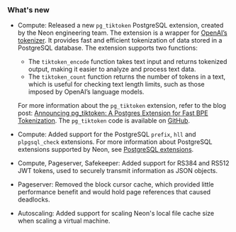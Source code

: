 ### What's new

- Compute: Released a new `pg_tiktoken` PostgreSQL extension, created by the Neon engineering team. The  extension is a wrapper for [OpenAI’s tokenizer](https://github.com/openai/tiktoken). It provides fast and efficient tokenization of data stored in a PostgreSQL database.
  The extension supports two functions:

    - The `tiktoken_encode` function takes text input and returns tokenized output, making it easier to analyze and process text data.
    - The `tiktoken_count` function returns the number of tokens in a text, which is useful for checking text length limits, such as those imposed by OpenAI’s language models.
  
  For more information about the `pg_tiktoken` extension, refer to the blog post: [Announcing pg_tiktoken: A Postgres Extension for Fast BPE Tokenization](https://neon.tech/blog/announcing-pg_tiktoken-a-postgres-extension-for-fast-bpe-tokenization). The `pg_tiktoken` code is available on [GitHub](https://github.com/kelvich/pg_tiktoken).
- Compute: Added support for the PostgreSQL `prefix`, `hll` and `plpgsql_check` extensions. For more information about PostgreSQL extensions supported by Neon, see [PostgreSQL extensions](../docs/extensions/pg-extensions/).
- Compute, Pageserver, Safekeeper: Added support for RS384 and RS512 JWT tokens, used to securely transmit information as JSON objects.
- Pageserver: Removed the block cursor cache, which provided little performance benefit and would hold page references that caused deadlocks.
- Autoscaling: Added support for scaling Neon's local file cache size when scaling a virtual machine.
